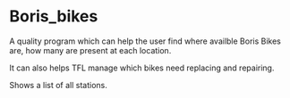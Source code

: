 # Boris_bikes
A quality program which can help the user find where availble Boris Bikes are, how many are present at each location.

It can also helps TFL manage which bikes need replacing and repairing. 

Shows a list of all stations.